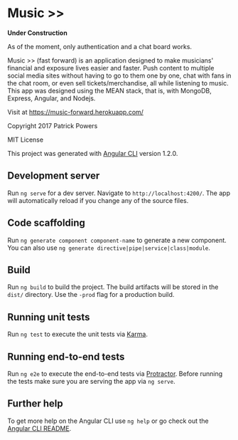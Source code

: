 # Music >>

**Under Construction**

As of the moment, only authentication and a chat board works. 

Music >> (fast forward) is an application designed to make musicians' financial and exposure lives easier and faster. Push content to multiple social media sites without having to go to them one by one, chat with fans in the chat room, or even sell tickets/merchandise, all while listening to music. This app was designed using the MEAN stack, that is, with MongoDB, Express, Angular, and Nodejs. 

Visit at https://music-forward.herokuapp.com/

Copyright 2017 Patrick Powers

MIT License


This project was generated with [Angular CLI](https://github.com/angular/angular-cli) version 1.2.0.

## Development server

Run `ng serve` for a dev server. Navigate to `http://localhost:4200/`. The app will automatically reload if you change any of the source files.

## Code scaffolding

Run `ng generate component component-name` to generate a new component. You can also use `ng generate directive|pipe|service|class|module`.

## Build

Run `ng build` to build the project. The build artifacts will be stored in the `dist/` directory. Use the `-prod` flag for a production build.

## Running unit tests

Run `ng test` to execute the unit tests via [Karma](https://karma-runner.github.io).

## Running end-to-end tests

Run `ng e2e` to execute the end-to-end tests via [Protractor](http://www.protractortest.org/).
Before running the tests make sure you are serving the app via `ng serve`.

## Further help

To get more help on the Angular CLI use `ng help` or go check out the [Angular CLI README](https://github.com/angular/angular-cli/blob/master/README.md).
